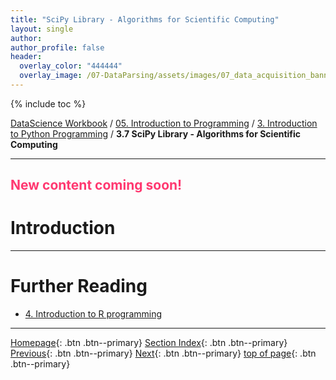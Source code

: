 ```yaml
---
title: "SciPy Library - Algorithms for Scientific Computing"
layout: single
author:
author_profile: false
header:
  overlay_color: "444444"
  overlay_image: /07-DataParsing/assets/images/07_data_acquisition_banner.png
---
```


{% include toc %}

[DataScience Workbook](https://datascience.101workbook.org/) / [05. Introduction to Programming](../00-IntroToProgramming-LandingPage.md) / [3. Introduction to Python Programming](01-introduction-to-python.md) / **3.7 SciPy Library - Algorithms for Scientific Computing**

---


## <span style="color: #ff3870;">New content coming soon!</span>

# Introduction





___
# Further Reading
* [4. Introduction to R programming](../04-R/01-introduction-to-R)


___

[Homepage](../../../index.md){: .btn  .btn--primary}
[Section Index](../../00-DataParsing-LandingPage){: .btn  .btn--primary}
[Previous](07-tutorial-python-array-manipulation-numpy){: .btn  .btn--primary}
[Next](../04-R/01-introduction-to-R){: .btn  .btn--primary}
[top of page](#introduction){: .btn  .btn--primary}
